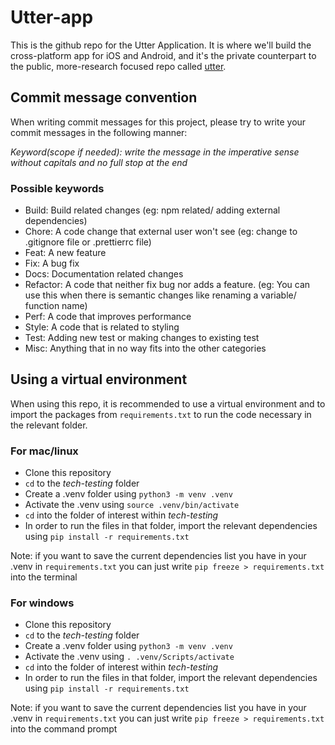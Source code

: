 # Utter-app

This is the github repo for the Utter Application. It is where we'll build the cross-platform app for iOS and Android, and it's the private counterpart to the public, more-research focused repo called [utter](https://github.com/jurmy24/utter).

## Commit message convention

When writing commit messages for this project, please try to write your commit messages in the following manner:

_Keyword(scope if needed): write the message in the imperative sense without capitals and no full stop at the end_

### Possible keywords

- Build: Build related changes (eg: npm related/ adding external dependencies)
- Chore: A code change that external user won't see (eg: change to .gitignore file or .prettierrc file)
- Feat: A new feature
- Fix: A bug fix
- Docs: Documentation related changes
- Refactor: A code that neither fix bug nor adds a feature. (eg: You can use this when there is semantic changes like renaming a variable/ function name)
- Perf: A code that improves performance
- Style: A code that is related to styling
- Test: Adding new test or making changes to existing test
- Misc: Anything that in no way fits into the other categories

## Using a virtual environment

When using this repo, it is recommended to use a virtual environment and to import the packages from `requirements.txt` to run the code necessary in the relevant folder.

### For mac/linux

- Clone this repository
- `cd` to the _tech-testing_ folder
- Create a .venv folder using `python3 -m venv .venv`
- Activate the .venv using `source .venv/bin/activate`
- `cd` into the folder of interest within _tech-testing_
- In order to run the files in that folder, import the relevant dependencies using `pip install -r requirements.txt`

Note: if you want to save the current dependencies list you have in your .venv in `requirements.txt` you can just write `pip freeze > requirements.txt` into the terminal

### For windows

- Clone this repository
- `cd` to the _tech-testing_ folder
- Create a .venv folder using `python3 -m venv .venv`
- Activate the .venv using `. .venv/Scripts/activate`
- `cd` into the folder of interest within _tech-testing_
- In order to run the files in that folder, import the relevant dependencies using `pip install -r requirements.txt`

Note: if you want to save the current dependencies list you have in your .venv in `requirements.txt` you can just write `pip freeze > requirements.txt` into the command prompt
